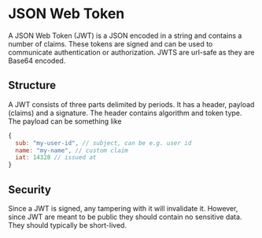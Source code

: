 # JSON Web Token

A JSON Web Token (JWT) is a JSON encoded in a string and contains a number of
claims. These tokens are signed and can be used to communicate authentication or
authorization. JWTS are url-safe as they are Base64 encoded.

## Structure

A JWT consists of three parts delimited by periods. It has a header, payload
(claims) and a signature. The header contains algorithm and token type. The
payload can be something like

```js
{
  sub: "my-user-id", // subject, can be e.g. user id
  name: "my-name", // custom claim
  iat: 14328 // issued at
}
```

## Security

Since a JWT is signed, any tampering with it will invalidate it. However, since
JWT are meant to be public they should contain no sensitive data. They should
typically be short-lived.
